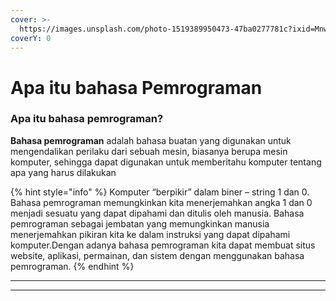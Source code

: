 ```yaml
---
cover: >-
  https://images.unsplash.com/photo-1519389950473-47ba0277781c?ixid=MnwxMjA3fDB8MHxwaG90by1wYWdlfHx8fGVufDB8fHx8&ixlib=rb-1.2.1&auto=format&fit=crop&w=2970&q=80
coverY: 0
---
```


# Apa itu bahasa Pemrograman

### Apa itu bahasa pemrograman?

**Bahasa pemrograman** adalah bahasa buatan yang digunakan untuk mengendalikan perilaku dari sebuah mesin, biasanya berupa mesin komputer, sehingga dapat digunakan untuk memberitahu komputer tentang apa yang harus dilakukan

{% hint style="info" %}
Komputer “berpikir” dalam biner – string 1 dan 0. Bahasa pemrograman memungkinkan kita menerjemahkan angka 1 dan 0 menjadi sesuatu yang dapat dipahami dan ditulis oleh manusia. Bahasa pemrograman sebagai jembatan yang memungkinkan manusia menerjemahkan pikiran kita ke dalam instruksi yang dapat dipahami komputer.Dengan adanya bahasa pemrograman kita dapat membuat situs website, aplikasi, permainan, dan sistem dengan menggunakan bahasa pemrograman.
{% endhint %}

****

****
